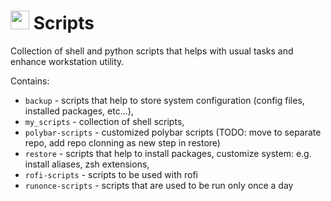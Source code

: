 # <img src="https://upload.wikimedia.org/wikipedia/commons/thumb/3/35/Tux.svg/204px-Tux.svg.png" width="30"> Scripts
Collection of shell and python scripts that helps with usual tasks and enhance workstation utility.


Contains:
* `backup`    - scripts that help to store system configuration (config files, installed packages, etc...),
* `my_scripts`   - collection of shell scripts,
* `polybar-scripts` - customized polybar scripts (TODO: move to separate repo, add repo clonning as new step in restore)
* `restore`   - scripts that help to install packages, customize system: e.g. install aliases, zsh extensions,
* `rofi-scripts` - scripts to be used with rofi
* `runonce-scripts` - scripts that are used to be run only once a day
```
